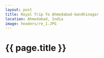 ```yaml
---
layout: post
title: Royal Trip To Ahmedabad-Gandhinagar
location: Ahmedabad, India
image: headers/re_1.JPG
---
```


{{ page.title }}
================
